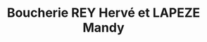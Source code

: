 ---
title: "Boucherie REY Hervé et LAPEZE Mandy"
url: /chazelles-sur-lyon/boucherie-rey-herve-et-lapeze-mandy/
shop: boucherie
---